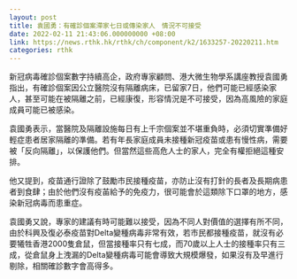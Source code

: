 ```yaml
---
layout: post
title: 袁國勇：有確診個案滯家七日或傳染家人　情況不可接受
date: 2022-02-11 21:43:06.000000000 +08:00
link: https://news.rthk.hk/rthk/ch/component/k2/1633257-20220211.htm
categories: rthk
---
```


新冠病毒確診個案數字持續高企，政府專家顧問、港大微生物學系講座教授袁國勇指出，有確診個案因公立醫院沒有隔離病床，已留家7日，他們可能已經感染家人，甚至可能在被隔離之前，已經康復，形容情況是不可接受，因為高風險的家庭成員可能已被感染。

袁國勇表示，當醫院及隔離設施每日有上千宗個案並不堪重負時，必須切實準備好輕症患者居家隔離的準備。若有年長家庭成員未接種新冠疫苗或患有慢性病，需要被「反向隔離」，以保護他們。但當然這些高危人士的家人，完全有權拒絕這種安排。

他又提到，疫苗通行證除了鼓勵市民接種疫苗，亦防止沒有打針的長者及長期病患者到食肆；由於他們沒有疫苖給予的免疫力，很可能會於這類除下口罩的地方，感染新冠病毒而患重症。

袁國勇又說，專家的建議有時可能難以接受，因為不同人對價值的選擇有所不同，由於科興及復必泰疫苗對Delta變種病毒非常有效，若市民都接種疫苗，就沒有必要犧牲香港2000隻倉鼠，但當接種率只有七成，而70歲以上人士的接種率只有三成，從倉鼠身上洩漏的Delta變種病毒可能會導致大規模爆發，如果沒有及早進行剔除，相關確診數字會高得多。
